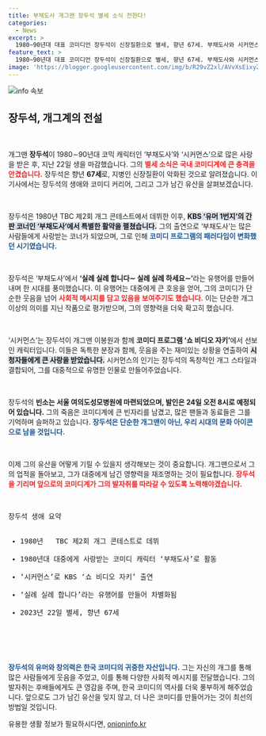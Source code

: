 ```yaml
---
title: 부채도사 개그맨 장두석 별세 소식 전한다!
categories:
  - News
excerpt: >
  1980∼90년대 대표 코미디언 장두석이 신장질환으로 별세, 향년 67세. 부채도사와 시커먼스로 사랑받았던 그의 유머가 그리워진다. 발인은 24일 오전 8시.
feature_text: >
  1980∼90년대 대표 코미디언 장두석이 신장질환으로 별세, 향년 67세. 부채도사와 시커먼스로 사랑받았던 그의 유머가 그리워진다. 발인은 24일 오전 8시.
image: 'https://blogger.googleusercontent.com/img/b/R29vZ2xl/AVvXsEixyZcFfHzMRdzZMjFBmAUKJYCLCGyLL1o632UiGVXcaFdKo_bkvkuCioo0uUKlGfBVcT3P84aROyZIXSBEx3Aw5nCQ3pTgDom1WDC4m8eifvWiAmWEEVb4x6G_l8C0QH225ldMjyaFvpxGEBGNO37VmDTDMHGhJPq73UglMfDca1-0aw/s1600/blogspot.png'
---
```


<p><img src="https://blogger.googleusercontent.com/img/b/R29vZ2xl/AVvXsEixyZcFfHzMRdzZMjFBmAUKJYCLCGyLL1o632UiGVXcaFdKo_bkvkuCioo0uUKlGfBVcT3P84aROyZIXSBEx3Aw5nCQ3pTgDom1WDC4m8eifvWiAmWEEVb4x6G_l8C0QH225ldMjyaFvpxGEBGNO37VmDTDMHGhJPq73UglMfDca1-0aw/s1600/blogspot.png" alt="info 속보" /></p>

<h2 data-ke-size="size26">장두석, 개그계의 전설</h2>

<p data-ke-size="size16">&nbsp;</p>

<p>개그맨 <b>장두석</b>이 1980∼90년대 코믹 캐릭터인 ‘부채도사’와 ‘시커먼스’으로 많은 사랑을 받은 후, 지난 22일 생을 마감했습니다. 그의 <b><span style="color: #ee2323;">별세 소식은 국내 코미디계에 큰 충격을 안겼습니다.</span></b> 장두석은 향년 <b>67세</b>로, 지병인 신장질환이 악화된 것으로 알려졌습니다. 이 기사에서는 장두석의 생애와 코미디 커리어, 그리고 그가 남긴 유산을 살펴보겠습니다.</p>

<p data-ke-size="size16">&nbsp;</p>

<p>장두석은 1980년 TBC 제2회 개그 콘테스트에서 데뷔한 이후, <b><span style="background-color: #21538527;">KBS ‘유머 1번지’의 간판 코너인 ‘부채도사’에서 특별한 활약을 펼쳤습니다.</span></b> 그의 출연으로 ‘부채도사’는 많은 사람들에게 사랑받는 코너가 되었으며, 그로 인해 <b><span style="color: #1a5490;">코미디 프로그램의 패러다임이 변화했던 시기였습니다.</span></b></p>

<p data-ke-size="size16">&nbsp;</p>

<p>장두석은 ‘부채도사’에서 <b>‘실례 실례 합니다∼ 실례 실례 하세요∼’</b>라는 유행어를 만들어내며 한 시대를 풍미했습니다. 이 유행어는 대중에게 큰 호응을 얻어, 그의 코미디가 단순한 웃음을 넘어 <b><span style="color: #ee2323;">사회적 메시지를 담고 있음을 보여주기도 했습니다.</span></b> 이는 단순한 개그 이상의 의미를 지닌 작품으로 평가받으며, 그의 영향력을 더욱 확고히 했습니다.</p>

<p data-ke-size="size16">&nbsp;</p>

<p>‘시커먼스’는 장두석이 개그맨 이봉원과 함께 <b>코미디 프로그램 ‘쇼 비디오 자키’</b>에서 선보인 캐릭터입니다. 이들은 독특한 분장과 함께, 웃음을 주는 재미있는 상황을 연출하여 <b><span style="background-color: #21538527;">시청자들에게 큰 사랑을 받았습니다.</span></b> 시커먼스의 인기는 장두석의 독창적인 개그 스타일과 결합되어, 그를 대중적으로 유명한 인물로 만들어주었습니다.</p>

<p data-ke-size="size16">&nbsp;</p>

<p>장두석의 <b>빈소는 서울 여의도성모병원에 마련되었으며, 발인은 24일 오전 8시로 예정되어 있습니다.</b> 그의 죽음은 코미디계에 큰 빈자리를 남겼고, 많은 팬들과 동료들은 그를 기억하며 슬퍼하고 있습니다. <b><span style="color: #1a5490;">장두석은 단순한 개그맨이 아닌, 우리 시대의 문화 아이콘으로 남을 것입니다.</span></b></p>

<p data-ke-size="size16">&nbsp;</p>

<p>이제 그의 유산을 어떻게 기릴 수 있을지 생각해보는 것이 중요합니다. 개그맨으로서 그의 업적을 돌아보고, 그가 대중에게 남긴 영향력을 재조명하는 것이 필요합니다. <b><span style="color: #ee2323;">장두석을 기리며 앞으로의 코미디계가 그의 발자취를 따라갈 수 있도록 노력해야겠습니다.</span></b></p>

<p data-ke-size="size16">&nbsp;</p>

<pre>
장두석 생애 요약
<ul>
<li>1980년   TBC 제2회 개그 콘테스트로 데뷔</li>
<li>1980년대 대중에게 사랑받는 코미디 캐릭터 ‘부채도사’로 활동</li>
<li>‘시커먼스’로 KBS ‘쇼 비디오 자키’ 출연</li>
<li>‘실례 실례 합니다’라는 유행어를 만들어 차별화됨</li>
<li>2023년 22일 별세, 향년 67세</li>
</ul>
</pre>

<p data-ke-size="size16">&nbsp;</p>

<p><b><span style="color: #1a5490;">장두석의 유머와 창의력은 한국 코미디의 귀중한 자산입니다.</span></b> 그는 자신의 개그를 통해 많은 사람들에게 웃음을 주었고, 이를 통해 다양한 사회적 메시지를 전달했습니다. 그의 발자취는 후배들에게도 큰 영감을 주며, 한국 코미디의 역사를 더욱 풍부하게 해주었습니다. 앞으로도 그가 남긴 유산을 잊지 않고, 더 나은 코미디를 만들어가는 것이 최선의 방법일 것입니다.</p>
유용한 생활 정보가 필요하시다면, <a href="https://onioninfo.kr" rel="dofollow">onioninfo.kr</a>


